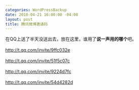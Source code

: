 ```yaml
--- 
categories: WordPressBackup
date: 2010-04-21 16:00:00 -04:00
layout: post
title: 腾讯微博邀请码
---
```

在QQ上送了半天没送出去，放在这里，谁用了<strong>说一声用的哪个</strong>吧。<br /><br /><a href="http://t.qq.com/invite/9ffc032e">http://t.qq.com/invite/9ffc032e</a><br /><br /><a href="http://t.qq.com/invite/51f5c07c">http://t.qq.com/invite/51f5c07c</a><br /><br /><a href="http://t.qq.com/invite/9224d7fc"><span style="text-decoration:line-through;">http://t.qq.com/invite/9224d7fc</span></a><br /><br /><a href="http://t.qq.com/invite/54d4282d"><span style="text-decoration:line-through;">http://t.qq.com/invite/54d4282d</span></a>

